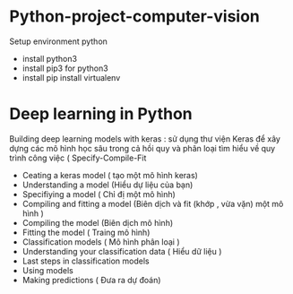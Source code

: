 # Python-project-computer-vision
Setup environment python
- install python3 
- install pip3 for python3
- install pip install virtualenv

# Deep learning in Python 
<!--  -->
Building deep learning models with keras :
sử dụng thư viện Keras để xây dựng các mô hình học sâu trong cả hồi quy và phân loại 
tìm hiểu về quy trình công việc ( Specify-Compile-Fit 
<!--  -->
- Ceating a keras model ( tạo một mô hình keras)
- Understanding a model (Hiểu dự liệu của bạn)
- Specifiying a model ( Chỉ đị một mô hình)
- Compiling and fitting a model (Biên dịch và fit (khớp , vừa vặn) một mô hình )
- Compiling the model (Biên dịch mô hình)
- Fitting the model ( Traing mô hình)
- Classification models ( Mô hình phân loại )
- Understanding your classification data ( Hiểu dữ liệu )
- Last steps in classification models 
- Using models 
- Making predictions ( Đưa ra dự đoán)

